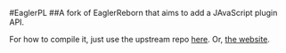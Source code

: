 #EaglerPL
##A fork of EaglerReborn that aims to add a JAvaScript plugin API.

For how to compile it, just use the upstream repo <a href="https://github.com/EaglerReborn/EaglerReborn">here</a>.
Or, <a href="https://eaglerreborn.github.io/guide/">the website</a>.
